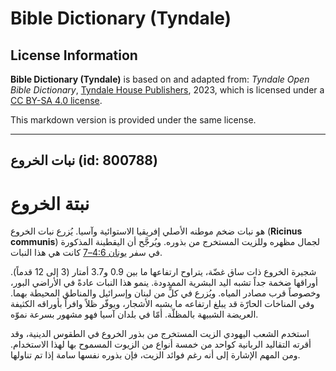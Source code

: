 # Bible Dictionary (Tyndale)

## License Information

**Bible Dictionary (Tyndale)** is based on and adapted from: _Tyndale Open Bible Dictionary_, [Tyndale House Publishers](https://tyndaleopenresources.com/), 2023, which is licensed under a [CC BY-SA 4.0 license](https://creativecommons.org/licenses/by-sa/4.0/legalcode.en).

This markdown version is provided under the same license.



--------------------------------

## نبات الخروع (id: 800788)

نبتة الخروع
===========

هو نبات ضخم موطنه الأصلي إفريقيا الاستوائية وآسيا. يُزرع نبات الخروع (**Ricinus communis**) لجمال مظهره وللزيت المستخرج من بذوره. ويُرجَّح أن اليقطينة المذكورة في سفر [يونان 4:6–7](https://ref.ly/Jonah4:6-Jonah4:7) كانت هي هذا النبات.

شجيرة الخروع ذات ساق غضّة، يتراوح ارتفاعها ما بين 0\.9 و3\.7 أمتار (3 إلى 12 قدماً). أوراقها ضخمة جداً تشبه اليد البشرية الممدودة. ينمو هذا النبات عادةً في الأراضي البور، وخصوصاً قرب مصادر المياه. ويُزرع في كلٍّ من لبنان وإسرائيل والمناطق المحيطة بهما. وفي المناخات الحارّة قد يبلغ ارتفاعه ما يشبه الأشجار، ويوفّر ظلاً وافراً بأوراقه الكثيفة العريضة الشبيهة بالمظلّة. أمّا في بلدان آسيا فهو مشهور بسرعة نموّه.

استخدم الشعب اليهودي الزيت المستخرج من بذور الخروع في الطقوس الدينية، وقد أقرته التقاليد الربانية كواحد من خمسة أنواع من الزيوت المسموح بها لهذا الاستخدام. ومن المهم الإشارة إلى أنه رغم فوائد الزيت، فإن بذوره نفسها سامة إذا تم تناولها.


